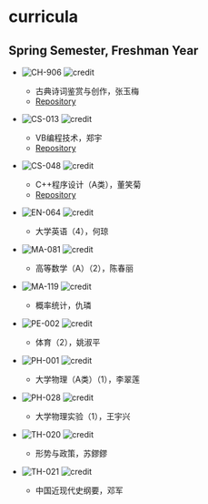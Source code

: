 # curricula

## Spring Semester, Freshman Year

* ![CH-906](https://img.shields.io/badge/CH-906-brightgreen.svg?style=flat-square)
![credit](https://img.shields.io/badge/credit-3.0-brightgreen.svg?style=flat-square)
  * 古典诗词鉴赏与创作，张玉梅
  * [Repository](https://github.com/yuetsin/ping-shui-rhymes)
  
* ![CS-013](https://img.shields.io/badge/CS-013-green.svg?style=flat-square)
![credit](https://img.shields.io/badge/credit-2.0-green.svg?style=flat-square)
  * VB编程技术，郑宇
  * [Repository](https://github.com/yuetsin/CS-013)
  
* ![CS-048](https://img.shields.io/badge/CS-048-yellowgreen.svg?style=flat-square)
![credit](https://img.shields.io/badge/credit-3.0-yellowgreen.svg?style=flat-square)
  * C++程序设计（A类），董笑菊
  * [Repository](https://github.com/yuetsin/CS-048)
 
* ![EN-064](https://img.shields.io/badge/EN-064-yellow.svg?style=flat-square)
![credit](https://img.shields.io/badge/credit-3.0-yellow.svg?style=flat-square)
  * 大学英语（4），何琼
 
* ![MA-081](https://img.shields.io/badge/MA-081-orange.svg?style=flat-square)
![credit](https://img.shields.io/badge/credit-4.0-orange.svg?style=flat-square)
  * 高等数学（A）（2），陈春丽

* ![MA-119](https://img.shields.io/badge/MA-119-red.svg?style=flat-square)
![credit](https://img.shields.io/badge/credit-3.0-red.svg?style=flat-square)
  * 概率统计，仇璘

* ![PE-002](https://img.shields.io/badge/PE-002-blue.svg?style=flat-square)
![credit](https://img.shields.io/badge/credit-1.0-blue.svg?style=flat-square)
  * 体育（2），姚淑平
  
* ![PH-001](https://img.shields.io/badge/PH-001-lightgrey.svg?style=flat-square)
![credit](https://img.shields.io/badge/credit-4.0-lightgrey.svg?style=flat-square)
  * 大学物理（A类）（1），李翠莲
 
* ![PH-028](https://img.shields.io/badge/PH-028-blueviolet.svg?style=flat-square)
![credit](https://img.shields.io/badge/credit-1.0-blueviolet.svg?style=flat-square)
  * 大学物理实验（1），王宇兴
  
* ![TH-020](https://img.shields.io/badge/TH-020-brightgreen.svg?style=flat-square)
![credit](https://img.shields.io/badge/credit-0.5-brightgreen.svg?style=flat-square)
  * 形势与政策，苏鏐鏐
  
* ![TH-021](https://img.shields.io/badge/TH-021-green.svg?style=flat-square)
![credit](https://img.shields.io/badge/credit-2.0-green.svg?style=flat-square)
  * 中国近现代史纲要，邓军
